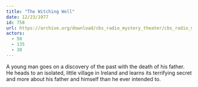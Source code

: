 ```yaml
---
title: "The Witching Well"
date: 12/23/1977
id: 758
url: https://archive.org/download/cbs_radio_mystery_theater/cbs_radio_mystery_theater-0751-0800.zip/cbs_radio_mystery_theater-0751-0800%2Fcbsrmt_0758_the_witching_well.mp3
actors:
  - 58
  - 135
  - 38
---
```

A young man goes on a discovery of the past with the death of his father. He heads to an isolated, little village in Ireland and learns its terrifying secret and more about his father and himself than he ever intended to.